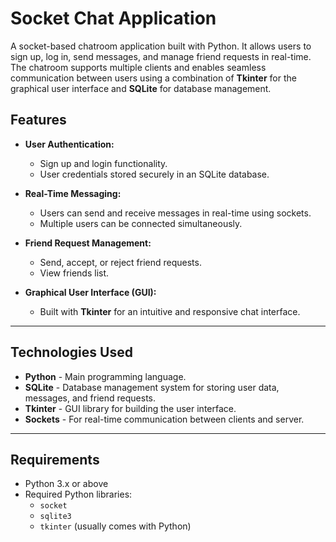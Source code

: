 # Socket Chat Application

A socket-based chatroom application built with Python. It allows users to sign up, log in, send messages, and manage friend requests in real-time. The chatroom supports multiple clients and enables seamless communication between users using a combination of **Tkinter** for the graphical user interface and **SQLite** for database management.

## Features

- **User Authentication:**
  - Sign up and login functionality.
  - User credentials stored securely in an SQLite database.

- **Real-Time Messaging:**
  - Users can send and receive messages in real-time using sockets.
  - Multiple users can be connected simultaneously.

- **Friend Request Management:**
  - Send, accept, or reject friend requests.
  - View friends list.

- **Graphical User Interface (GUI):**
  - Built with **Tkinter** for an intuitive and responsive chat interface.

---

## Technologies Used

- **Python** - Main programming language.
- **SQLite** - Database management system for storing user data, messages, and friend requests.
- **Tkinter** - GUI library for building the user interface.
- **Sockets** - For real-time communication between clients and server.

---

## Requirements

- Python 3.x or above
- Required Python libraries:
  - `socket`
  - `sqlite3`
  - `tkinter` (usually comes with Python)
